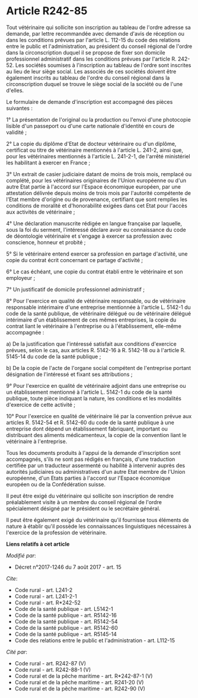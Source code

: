 # Article R242-85

Tout vétérinaire qui sollicite son inscription au tableau de l'ordre adresse sa demande, par lettre recommandée avec demande
d'avis de réception ou dans les conditions prévues par l'article L. 112-15 du code des relations entre le public et
l'administration, au président du conseil régional de l'ordre dans la circonscription duquel il se propose de fixer son
domicile professionnel administratif dans les conditions prévues par l'article R. 242-52. Les sociétés soumises à
l'inscription au tableau de l'ordre sont inscrites au lieu de leur siège social. Les associés de ces sociétés doivent être
également inscrits au tableau de l'ordre du conseil régional dans la circonscription duquel se trouve le siège social de la
société ou de l'une d'elles.

Le formulaire de demande d'inscription est accompagné des pièces suivantes :

1° La présentation de l'original ou la production ou l'envoi d'une photocopie lisible d'un passeport ou d'une carte nationale
d'identité en cours de validité ;

2° La copie du diplôme d'Etat de docteur vétérinaire ou d'un diplôme, certificat ou titre de vétérinaire mentionnés à
l'article L. 241-2, ainsi que, pour les vétérinaires mentionnés à l'article L. 241-2-1, de l'arrêté ministériel les
habilitant à exercer en France ;

3° Un extrait de casier judiciaire datant de moins de trois mois, remplacé ou complété, pour les vétérinaires originaires de
l'Union européenne ou d'un autre Etat partie à l'accord sur l'Espace économique européen, par une attestation délivrée depuis
moins de trois mois par l'autorité compétente de l'Etat membre d'origine ou de provenance, certifiant que sont remplies les
conditions de moralité et d'honorabilité exigées dans cet Etat pour l'accès aux activités de vétérinaire ;

4° Une déclaration manuscrite rédigée en langue française par laquelle, sous la foi du serment, l'intéressé déclare avoir eu
connaissance du code de déontologie vétérinaire et s'engage à exercer sa profession avec conscience, honneur et probité ;

5° Si le vétérinaire entend exercer sa profession en partage d'activité, une copie du contrat écrit concernant ce partage
d'activité ;

6° Le cas échéant, une copie du contrat établi entre le vétérinaire et son employeur ;

7° Un justificatif de domicile professionnel administratif ;

8° Pour l'exercice en qualité de vétérinaire responsable, ou de vétérinaire responsable intérimaire d'une entreprise
mentionnée à l'article L. 5142-1 du code de la santé publique, de vétérinaire délégué ou de vétérinaire délégué intérimaire
d'un établissement de ces mêmes entreprises, la copie du contrat liant le vétérinaire à l'entreprise ou à l'établissement,
elle-même accompagnée :

a) De la justification que l'intéressé satisfait aux conditions d'exercice prévues, selon le cas, aux articles R. 5142-16 à
R. 5142-18 ou à l'article R. 5145-14 du code de la santé publique ;

b) De la copie de l'acte de l'organe social compétent de l'entreprise portant désignation de l'intéressé et fixant ses
attributions ;

9° Pour l'exercice en qualité de vétérinaire adjoint dans une entreprise ou un établissement mentionné à l'article L. 5142-1
du code de la santé publique, toute pièce indiquant la nature, les conditions et les modalités d'exercice de cette activité ;

10° Pour l'exercice en qualité de vétérinaire lié par la convention prévue aux articles R. 5142-54 et R. 5142-60 du code de
la santé publique à une entreprise dont dépend un établissement fabriquant, important ou distribuant des aliments
médicamenteux, la copie de la convention liant le vétérinaire à l'entreprise.

Tous les documents produits à l'appui de la demande d'inscription sont accompagnés, s'ils ne sont pas rédigés en français,
d'une traduction certifiée par un traducteur assermenté ou habilité à intervenir auprès des autorités judiciaires ou
administratives d'un autre Etat membre de l'Union européenne, d'un Etats parties à l'accord sur l'Espace économique européen
ou de la Confédération suisse.

Il peut être exigé du vétérinaire qui sollicite son inscription de rendre préalablement visite à un membre du conseil
régional de l'ordre spécialement désigné par le président ou le secrétaire général.

Il peut être également exigé du vétérinaire qu'il fournisse tous éléments de nature à établir qu'il possède les connaissances
linguistiques nécessaires à l'exercice de la profession de vétérinaire.

**Liens relatifs à cet article**

_Modifié par_:

  - Décret n°2017-1246 du 7 août 2017 - art. 15

_Cite_:

  - Code rural - art. L241-2
  - Code rural - art. L241-2-1
  - Code rural - art. R*242-52
  - Code de la santé publique - art. L5142-1
  - Code de la santé publique - art. R5142-16
  - Code de la santé publique - art. R5142-54
  - Code de la santé publique - art. R5142-60
  - Code de la santé publique - art. R5145-14
  - Code des relations entre le public et l'administration - art. L112-15

_Cité par_:

  - Code rural - art. R242-87 (V)
  - Code rural - art. R242-88-1 (V)
  - Code rural et de la pêche maritime - art. R*242-87-1 (V)
  - Code rural et de la pêche maritime - art. R241-20 (V)
  - Code rural et de la pêche maritime - art. R242-90 (V)
